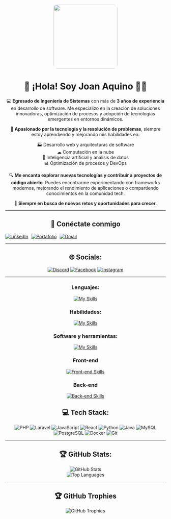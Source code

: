 <div align="center">
  
  <img src="https://media3.giphy.com/media/v1.Y2lkPTc5MGI3NjExeGxoOHl6bjl6aHpidWE3ajR1Z3JjYW9hNWtyMHpqbnRpN3RqYm44cCZlcD12MV9pbnRlcm5hbF9naWZfYnlfaWQmY3Q9Zw/heIX5HfWgEYlW/giphy.gif" width="auto" height="200" style="object-fit: cover; border-radius: 10px;"/>


# 👋 ¡Hola! Soy Joan Aquino 👨‍💻

💻 **Egresado de Ingeniería de Sistemas** con más de **3 años de experiencia** en desarrollo de software. Me especializo en la creación de soluciones innovadoras, optimización de procesos y adopción de tecnologías emergentes en entornos dinámicos.

🚀 **Apasionado por la tecnología y la resolución de problemas**, siempre estoy aprendiendo y mejorando mis habilidades en:

<div align="center">
  <p style="text-align: center;">
    🏭 Desarrollo web y arquitecturas de software <br>
    ☁ Computación en la nube <br>
    🤖 Inteligencia artificial y análisis de datos <br>
    📊 Optimización de procesos y DevOps
  </p>
</div>


🔍 **Me encanta explorar nuevas tecnologías y contribuir a proyectos de código abierto**. Puedes encontrarme experimentando con frameworks modernos, mejorando el rendimiento de aplicaciones o compartiendo conocimientos en la comunidad tech.

🌱 **Siempre en busca de nuevos retos y oportunidades para crecer.**

---

## 📧 Conéctate conmigo

<div style="display: flex; gap: 10px;">
  <a href="https://www.linkedin.com/in/joan-aquino/">
    <img src="https://img.shields.io/badge/LinkedIn-0A66C2?style=for-the-badge&logo=linkedin&logoColor=white" alt="LinkedIn">
  </a>
  <a href="https://jaquinov.engineer">
    <img src="https://img.shields.io/badge/Portafolio-000000?style=for-the-badge&logo=About.me&logoColor=white" alt="Portafolio">
  </a>
  <a href="mailto:joan.aquino.vasquez@gmail.com">
    <img src="https://img.shields.io/badge/Gmail-D14836?style=for-the-badge&logo=gmail&logoColor=white" alt="Gmail">
  </a>
</div>


---

## 🌐 Socials:

<div align="center">

[![Discord](https://img.shields.io/badge/Discord-%237289DA.svg?logo=discord&logoColor=white)](https://discord.gg/joan_aquino) [![Facebook](https://img.shields.io/badge/Facebook-%231877F2.svg?logo=Facebook&logoColor=white)](https://facebook.com/JoanAquinoVasquez) [![Instagram](https://img.shields.io/badge/Instagram-%23E4405F.svg?logo=Instagram&logoColor=white)](https://www.instagram.com/joan_aquinovasquez/)

</div>

---

### Lenguajes:

[![My Skills](https://skillicons.dev/icons?i=php,py,java,js,css&perline=5)](https://skillicons.dev)

### Habilidades:

[![My Skills](https://skillicons.dev/icons?i=git,github&perline=9)](https://skillicons.dev)

### Software y herramientas:

[![My Skills](https://skillicons.dev/icons?i=vscode,figma,postman&perline=5)](https://skillicons.dev)

### Front-end

[![Front-end Skills](https://skillicons.dev/icons?i=html,tailwind,bootstrap,react,js,vite&perline=6)](https://skillicons.dev)

### Back-end

[![Back-end Skills](https://skillicons.dev/icons?i=laravel,mysql,aws,gcp,azure,git,docker,linux,php,py,flask,postgres&perline=6)](https://skillicons.dev)

## 💻 Tech Stack:

![PHP](https://img.shields.io/badge/PHP-777BB4?style=for-the-badge&logo=php&logoColor=white) ![Laravel](https://img.shields.io/badge/Laravel-FF2D20?style=for-the-badge&logo=laravel&logoColor=white) ![JavaScript](https://img.shields.io/badge/JavaScript-F7DF1E?style=for-the-badge&logo=javascript&logoColor=black) ![React](https://img.shields.io/badge/React-61DAFB?style=for-the-badge&logo=react&logoColor=black) ![Python](https://img.shields.io/badge/Python-3776AB?style=for-the-badge&logo=python&logoColor=white) ![Java](https://img.shields.io/badge/Java-007396?style=for-the-badge&logo=openjdk&logoColor=white) ![MySQL](https://img.shields.io/badge/MySQL-4479A1?style=for-the-badge&logo=mysql&logoColor=white) ![PostgreSQL](https://img.shields.io/badge/PostgreSQL-336791?style=for-the-badge&logo=postgresql&logoColor=white) ![Docker](https://img.shields.io/badge/Docker-2496ED?style=for-the-badge&logo=docker&logoColor=white) ![Git](https://img.shields.io/badge/Git-F05033?style=for-the-badge&logo=git&logoColor=white)

---

## 🏆 GitHub Stats:

<div align="center">

![GitHub Stats](https://github-readme-stats.vercel.app/api?username=JoanAquinoVasquez&theme=tokyonight&hide_border=true&include_all_commits=false&count_private=false)
<br/>
![Top Languages](https://github-readme-stats.vercel.app/api/top-langs/?username=JoanAquinoVasquez&theme=tokyonight&hide_border=true&include_all_commits=false&count_private=false&layout=compact)

</div>

---

## 🏆 GitHub Trophies

<div align="center">
  
![GitHub Trophies](https://github-profile-trophy.vercel.app/?username=JoanAquinoVasquez&theme=radical&no-frame=false&no-bg=true&margin-w=4)

</div>
